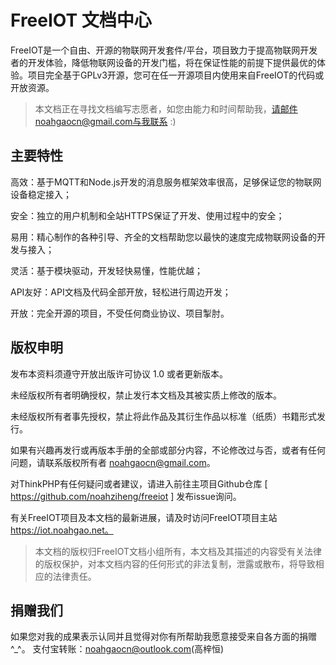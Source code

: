 # FreeIOT 文档中心
FreeIOT是一个自由、开源的物联网开发套件/平台，项目致力于提高物联网开发者的开发体验，降低物联网设备的开发门槛，将在保证性能的前提下提供最优的体验。项目完全基于GPLv3开源，您可在任一开源项目内使用来自FreeIOT的代码或开放资源。

> 本文档正在寻找文档编写志愿者，如您由能力和时间帮助我，请邮件noahgaocn@gmail.com与我联系 :)

## 主要特性

高效：基于MQTT和Node.js开发的消息服务框架效率很高，足够保证您的物联网设备稳定接入；

安全：独立的用户机制和全站HTTPS保证了开发、使用过程中的安全；

易用：精心制作的各种引导、齐全的文档帮助您以最快的速度完成物联网设备的开发与接入；

灵活：基于模块驱动，开发轻快易懂，性能优越；

API友好：API文档及代码全部开放，轻松进行周边开发；

开放：完全开源的项目，不受任何商业协议、项目掣肘。


## 版权申明

发布本资料须遵守开放出版许可协议 1.0 或者更新版本。

未经版权所有者明确授权，禁止发行本文档及其被实质上修改的版本。

未经版权所有者事先授权，禁止将此作品及其衍生作品以标准（纸质）书籍形式发行。

如果有兴趣再发行或再版本手册的全部或部分内容，不论修改过与否，或者有任何问题，请联系版权所有者 noahgaocn@gmail.com。

对ThinkPHP有任何疑问或者建议，请进入前往主项目Github仓库 [ https://github.com/noahziheng/freeiot ] 发布issue询问。

有关FreeIOT项目及本文档的最新进展，请及时访问FreeIOT项目主站 https://iot.noahgao.net。

> 本文档的版权归FreeIOT文档小组所有，本文档及其描述的内容受有关法律的版权保护，对本文档内容的任何形式的非法复制，泄露或散布，将导致相应的法律责任。

## 捐赠我们

如果您对我的成果表示认同并且觉得对你有所帮助我愿意接受来自各方面的捐赠^\_^。
支付宝转账：noahgaocn@outlook.com(高梓恒)
